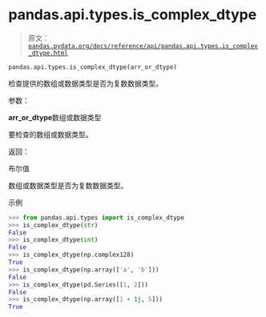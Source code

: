 # pandas.api.types.is_complex_dtype

> 原文：[`pandas.pydata.org/docs/reference/api/pandas.api.types.is_complex_dtype.html`](https://pandas.pydata.org/docs/reference/api/pandas.api.types.is_complex_dtype.html)

```py
pandas.api.types.is_complex_dtype(arr_or_dtype)
```

检查提供的数组或数据类型是否为复数数据类型。

参数：

**arr_or_dtype**数组或数据类型

要检查的数组或数据类型。

返回：

布尔值

数组或数据类型是否为复数数据类型。

示例

```py
>>> from pandas.api.types import is_complex_dtype
>>> is_complex_dtype(str)
False
>>> is_complex_dtype(int)
False
>>> is_complex_dtype(np.complex128)
True
>>> is_complex_dtype(np.array(['a', 'b']))
False
>>> is_complex_dtype(pd.Series([1, 2]))
False
>>> is_complex_dtype(np.array([1 + 1j, 5]))
True 
```
